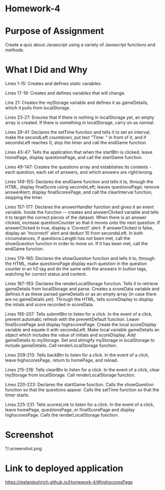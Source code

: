 # Homework-4

# Purpose of Assignment 

Create a quiz about Javascript using a variety of Javascript functions and methods.

# What I Did and Why

Lines 1-15: Creates and defines static variables. 

Lines 17-19: Creates and defines variables that will change.

Line 21: Creates the myStorage variable and defines it as gameDetails, which it pulls from localStorage.

Lines 23-27: Ensures that if there is nothing in localStorage yet, an empty array is created. If there is something in localStorage, carry on as normal. 

Lines 29-41: Declares the setTime function and tells it to set an interval, make the secondLeft countdown, put text "Time: " in front of it, and if secondsLeft reaches 0, stop the timer and call the endGame function. 

Lines 43-47: Tells the application that when the startBtn is clicked, leave homePage, display questionsPage, and call the startGame function. 

Lines 49-147: Creates the questions array and establishes its contents - each question, each set of answers, and which answers are right/wrong.

Lines 149-155: Declares the endGame function and tells it to, through the HTML, display finalScore using secondsLeft; leaves questionsPage; remove answerAlert; display finalScoresPage; and call the clearInterval function, stopping the timer. 

Lines 157-177: Declares the answerHandler function and gives it an event variable. Inside the function -- creates and answerClicked variable and tells it to target the correct pieces of the dataset. When there is an answer clicked, increase questionCounter so that it moves onto the next question. If answerClicked in true, display a 'Correct!' alert. If answerClicked is false, display an 'Incorrect!' alert and deduct 10 from secondsLeft. In both circumstances, if questions.Length has not been met, call the showQuestion function in order to move on. If it has been met, call the endGame function. 

Lines 179-185: Declares the showQuestion function and tells it to, through the HTML, make questionsPage display each question in the question counter in an h2 tag and do the same with the answers in button tags, watching for correct status and content. 

Lines 187-193: Declares the renderLocalStorage function. Tells it to retrieve gameDetails from localStorage and parse. Creates a scoreData variable and defines it as these parsed gameDetails or as an empty array (in case there are no gameDetails yet). Through the HTML, tells scoreDisplay to display the intials and score recorded in scoreData.

Lines 195-207: Tells submitBtn to listen for a click. In the event of a click, prevent automatic refresh with the preventDefault function. Leave finalScorePage and display highscoresPage. Create the local scoreDisplay variable and equate it with secondsLeft. Make local variable gameDetails an object which includes the value of initials and scoreDisplay. Add gameDetails to myStorage. Set and stringify myStorage in localStorage to include gameDetails. Call renderLocalStorage function.

Lines 209-213: Tells backBtn to listen for a click. In the event of a click, leave highscoresPage, return to homePage, and reload. 

Lines 215-218: Tells clearBtn to listen for a click. In the event of a click, clear myStorage from localStorage. Call renderLocalStorage function. 

Lines 220-223: Declares the startGame function. Calls the showQuestion function so that the questions appear. Calls the setTime function so that the timer starts. 

Lines 225-231: Tells scoresLink to listen for a click. In the event of a click, leave homePage, questionsPage, or finalScorePage and display highscoresPage. Calls the renderLocalStorage function. 

# Screenshot

?/.screenshot.png

# Link to deployed application 

https://melanieuhrich.github.io/Homework-4/#highscoresPage 